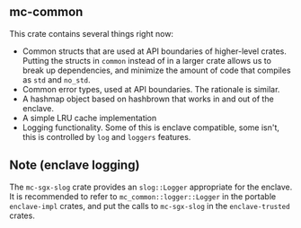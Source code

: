 ## mc-common

This crate contains several things right now:

- Common structs that are used at API boundaries of higher-level crates.
  Putting the structs in `common` instead of in a larger crate allows us to break up
  dependencies, and minimize the amount of code that compiles as `std` and `no_std`.
- Common error types, used at API boundaries. The rationale is similar.
- A hashmap object based on hashbrown that works in and out of the enclave.
- A simple LRU cache implementation
- Logging functionality. Some of this is enclave compatible, some isn't,
  this is controlled by `log` and `loggers` features.

Note (enclave logging)
----------------------

The `mc-sgx-slog` crate provides an `slog::Logger` appropriate for the enclave.
It is recommended to refer to `mc_common::logger::Logger` in the portable `enclave-impl` crates,
and put the calls to `mc-sgx-slog` in the `enclave-trusted` crates.

